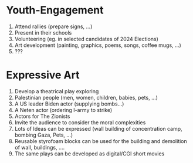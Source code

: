 # Youth-Engagement

1. Attend rallies (prepare signs, ...)
2. Present in their schools
3. Volunteering (eg. in selected candidates of 2024 Elections)
4. Art development (painting, graphics, poems, songs, coffee mugs, ...)
5. ???

# Expressive Art
1. Develop a theatrical play exploring
7. Palestinian people (men, women, children, babies, pets, ...)
8. A US leader Biden actor (supplying bombs...)
9. A Neten actor (ordering I-army to strike)
10. Actors for The Zionists 
11. Invite the audience to consider the moral complexities
12. Lots of Ideas can be expressed (wall building of concentration camp, bombing Gaza, Pets, ...)
13. Reusable styrofoam blocks can be used for the building and demolition of wall, buildings, ....
14. The same plays can be developed as digital/CGI short movies
